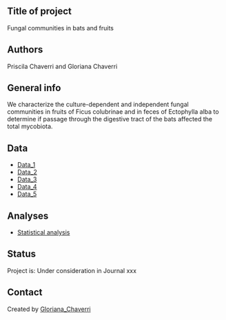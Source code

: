 ## Title of project
Fungal communities in bats and fruits

## Authors
Priscila Chaverri and Gloriana Chaverri

## General info

We characterize the culture-dependent and independent fungal communities in fruits of Ficus colubrinae and in feces of Ectophylla alba to determine if passage through the digestive tract of the bats affected the total mycobiota.

## Data
* [Data_1](https://github.com/morceglo/Fungal-communities-in-bats-and-fruits/blob/main/ASV_taxonomy.XLSX)
* [Data_2](https://github.com/morceglo/Fungal-communities-in-bats-and-fruits/blob/main/NumASVs_table.XLSX)
* [Data_3](https://github.com/morceglo/Fungal-communities-in-bats-and-fruits/blob/main/sample_table.XLSX)
* [Data_4](https://github.com/morceglo/Fungal-communities-in-bats-and-fruits/blob/main/Function_table-unknown.XLSX)
* [Data_5](https://github.com/morceglo/Fungal-communities-in-bats-and-fruits/blob/main/sample_table_tree.XLSX)

## Analyses

* [Statistical analysis](https://github.com/morceglo/Energetics-of-vocal-communication-in-Thyroptera/blob/main/Energetics%20of%20calling%20in%20Thyroptera.R)

## Status
Project is: Under consideration in Journal xxx

## Contact
Created by [Gloriana_Chaverri](batcr.com/)
